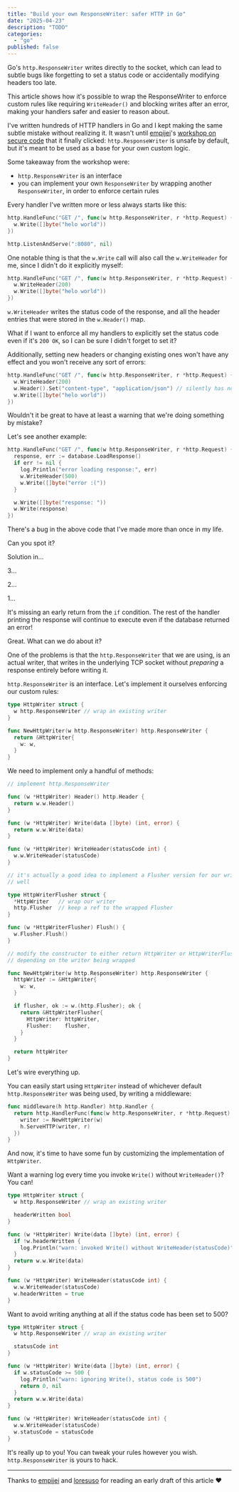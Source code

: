 ```yaml
---
title: "Build your own ResponseWriter: safer HTTP in Go"
date: "2025-04-23"
description: "TODO"
categories:
  - "go"
published: false
---
```


Go's `http.ResponseWriter` writes directly to the socket, which can lead to
subtle bugs like forgetting to set a status code or accidentally modifying
headers too late.

This article shows how it's possible to wrap the ResponseWriter to enforce
custom rules like requiring `WriteHeader()` and blocking writes after an error,
making your handlers safer and easier to reason about.

I've written hundreds of HTTP handlers in Go and I kept making the same subtle
mistake without realizing it.
It wasn't until [empijei](https://empijei.science/)'s [workshop on secure
code](https://golab.io/talks/a-simple-approach-to-secure-code) that it finally
clicked: `http.ResponseWriter` is unsafe by default, but it's meant to be used
as a base for your own custom logic.

Some takeaway from the workshop were:

- `http.ResponseWriter` is an interface
- you can implement your own `ResponseWriter` by wrapping another
`ResponseWriter`, in order to enforce certain rules

Every handler I've written more or less always starts like this:

```go
http.HandleFunc("GET /", func(w http.ResponseWriter, r *http.Request) {
  w.Write([]byte("helo world"))
})

http.ListenAndServe(":8080", nil)
```

One notable thing is that the `w.Write` call will also call the
`w.WriteHeader` for me, since I didn't do it explicitly myself:

```go
http.HandleFunc("GET /", func(w http.ResponseWriter, r *http.Request) {
  w.WriteHeader(200)
  w.Write([]byte("helo world"))
})
```

`w.WriteHeader` writes the status code of the response, and all the header
entries that were stored in the `w.Header()` map.

What if I want to enforce all my handlers to explicitly set the status code
even if it's `200 OK`, so I can be sure I didn't forget to set it?

Additionally, setting new headers or changing existing ones won't have any
effect and you won't receive any sort of errors:

```go
http.HandleFunc("GET /", func(w http.ResponseWriter, r *http.Request) {
  w.WriteHeader(200)
  w.Header().Set("content-type", "application/json") // silently has no effects
  w.Write([]byte("helo world"))
})
```

Wouldn't it be great to have at least a warning that we're doing something by mistake?

Let's see another example:

```go
http.HandleFunc("GET /", func(w http.ResponseWriter, r *http.Request) {
  response, err := database.LoadResponse()
  if err != nil {
    log.Println("error loading response:", err)
    w.WriteHeader(500)
    w.Write([]byte("error :("))
  }

  w.Write([]byte("response: "))
  w.Write(response)
})
```

There's a bug in the above code that I've made more than once in my life.

Can you spot it?

Solution in...

3...

2...

1...

It's missing an early return from the `if` condition. The rest of the handler
printing the response will continue to execute even if the database returned an
error!

Great. What can we do about it?

One of the problems is that the `http.ResponseWriter` that we are using, is an
actual writer, that writes in the underlying TCP socket without *preparing* a
response entirely before writing it.

`http.ResponseWriter` is an interface. Let's implement it ourselves enforcing
our custom rules:

```go
type HttpWriter struct {
  w http.ResponseWriter // wrap an existing writer
}

func NewHttpWriter(w http.ResponseWriter) http.ResponseWriter {
  return &HttpWriter{
    w: w,
  }
}
```

We need to implement only a handful of methods:

```go
// implement http.ResponseWriter

func (w *HttpWriter) Header() http.Header {
  return w.w.Header()
}

func (w *HttpWriter) Write(data []byte) (int, error) {
  return w.w.Write(data)
}

func (w *HttpWriter) WriteHeader(statusCode int) {
  w.w.WriteHeader(statusCode)
}
```

```go
// it's actually a good idea to implement a Flusher version for our writer as
// well

type HttpWriterFlusher struct {
  *HttpWriter   // wrap our writer
  http.Flusher  // keep a ref to the wrapped Flusher
}

func (w *HttpWriterFlusher) Flush() {
  w.Flusher.Flush()
}

// modify the constructor to either return HttpWriter or HttpWriterFlusher
// depending on the writer being wrapped

func NewHttpWriter(w http.ResponseWriter) http.ResponseWriter {
  httpWriter := &HttpWriter{
    w: w,
  }

  if flusher, ok := w.(http.Flusher); ok {
    return &HttpWriterFlusher{
      HttpWriter: httpWriter,
      Flusher:    flusher,
    }
  }

  return httpWriter
}
```

Let's wire everything up.

You can easily start using `HttpWriter` instead of whichever default
`http.ResponseWriter` was being used, by writing a middleware:

```go
func middleware(h http.Handler) http.Handler {
  return http.HandlerFunc(func(w http.ResponseWriter, r *http.Request) {
    writer := NewHttpWriter(w)
    h.ServeHTTP(writer, r)
  })
}
```

And now, it's time to have some fun by customizing the implementation of `HttpWriter`.

Want a warning log every time you invoke `Write()` without `WriteHeader()`? You can!

```go
type HttpWriter struct {
  w http.ResponseWriter // wrap an existing writer

  headerWritten bool
}

func (w *HttpWriter) Write(data []byte) (int, error) {
  if !w.headerWritten {
    log.Println("warn: invoked Write() without WriteHeader(statusCode)")
  }
  return w.w.Write(data)
}

func (w *HttpWriter) WriteHeader(statusCode int) {
  w.w.WriteHeader(statusCode)
  w.headerWritten = true
}
```

Want to avoid writing anything at all if the status code has been set to 500?

```go
type HttpWriter struct {
  w http.ResponseWriter // wrap an existing writer

  statusCode int
}

func (w *HttpWriter) Write(data []byte) (int, error) {
  if w.statusCode >= 500 {
    log.Println("warn: ignoring Write(), status code is 500")
    return 0, nil
  }
  return w.w.Write(data)
}

func (w *HttpWriter) WriteHeader(statusCode int) {
  w.w.WriteHeader(statusCode)
  w.statusCode = statusCode
}
```

It's really up to you! You can tweak your rules however you wish.
`http.ResponseWriter` is yours to hack.

---

Thanks to [empijei](https://empijei.science/) and
[loresuso](https://github.com/loresuso) for reading an early draft of this
article ❤️

